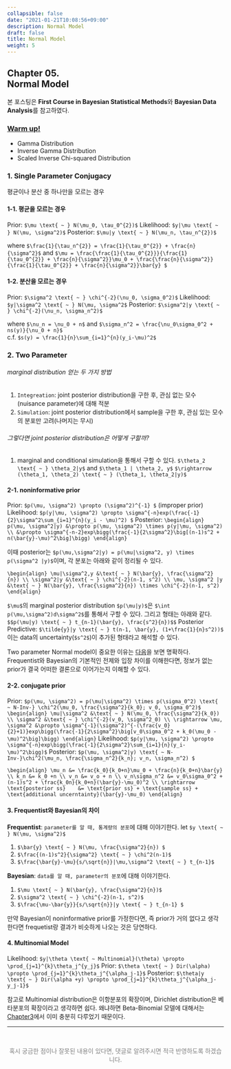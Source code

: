 ```yaml
---
collapsible: false
date: "2021-01-21T10:08:56+09:00"
description: Normal Model
draft: false
title: Normal Model
weight: 5
---
```


## Chapter 05. <br> Normal Model
본 포스팅은 **First Course in Bayesian Statistical Methods**와 **Bayesian Data Analysis**를 참고하였다.

### [Warm up!](/posts/statistics/statistics/probability_distribution/)
- Gamma Distribution
- Inverse Gamma Distribution
- Scaled Inverse Chi-squared Distribution

### 1. Single Parameter Conjugacy
평균이나 분산 중 하나만을 모르는 경우

#### 1-1. 평균을 모르는 경우
Prior: `$\mu \text{ ~ } N(\mu_0, \tau_0^{2})$`
Likelihood: `$y|\mu \text{ ~ } N(\mu, \sigma^2)$`
Posterior: `$\mu|y \text{ ~ } N(\mu_n, \tau_n^{2})$`

where `$\frac{1}{\tau_n^{2}} = \frac{1}{\tau_0^{2}} + \frac{n}{\sigma^2}$` and `$\mu = \frac{\frac{1}{\tau_0^{2}}}{\frac{1}{\tau_0^{2}} + \frac{n}{\sigma^2}}\mu_0 + \frac{\frac{n}{\sigma^2}}{\frac{1}{\tau_0^{2}} + \frac{n}{\sigma^2}}\bar{y} $`

#### 1-2. 분산을 모르는 경우
Prior: `$\sigma^2 \text{ ~ } \chi^{-2}(\nu_0, \sigma_0^2)$`
Likelihood: `$y|\sigma^2 \text{ ~ } N(\mu, \sigma^2$` 
Posterior:  `$\sigma^2|y \text{ ~ } \chi^{-2}(\nu_n, \sigma_n^2)$`

where `$\nu_n = \nu_0 + n$` and `$\sigma_n^2 = \frac{\nu_0\sigma_0^2 + ns(y)}{\nu_0 + n}$`  
c.f. `$s(y) = \frac{1}{n}\sum_{i=1}^{n}(y_i-\mu)^2$`

### 2. Two Parameter

###### marginal distribution 얻는 두 가지 방법
1. `Integreation`: joint posterior distribution을 구한 후, 관심 없는 모수(nuisance parameter)에 대해 적분
2. `Simulation`: joint posterior distribution에서 sample을 구한 후, 관심 있는 모수의 분포만 고려(나머지는 무시)

###### 그렇다면 joint posterior distribution은 어떻게 구할까?
1. marginal and conditional simulation을 통해서 구할 수 있다.
`$\theta_2 \text{ ~ } \theta_2|y$` and `$\theta_1 | \theta_2, y$`
`$\rightarrow (\theta_1, \theta_2) \text{ ~ } (\theta_1, \theta_2|y)$`

#### 2-1. noninformative prior
Prior: `$p(\mu, \sigma^2) \propto (\sigma^2)^{-1} $` (improper prior)
Likelihood: `$p(y|\mu, \sigma^2) \propto \sigma^{-n}exp(\frac{-1}{2}\sigma^2\sum_{i=1}^{n}(y_i - \mu)^2) $`
Posterior:
`\begin{align}
p(\mu, \sigma^2|y) &\propto p(\mu, \sigma^2) \times p(y|\mu, \sigma^2) \\
&\propto \sigma^{-n-2}exp\bigg(\frac{-1}{2\sigma^2}\big[(n-1)s^2 + n(\bar{y}-\mu)^2\big]\bigg)
\end{align}`

이때 posterior는 `$p(\mu,\sigma^2|y) = p(\mu|\sigma^2, y) \times p(\sigma^2 |y)$`이며, 각 분포는 아래와 같이 정리될 수 있다.

`\begin{align}
\mu|\sigma^2,y &\text{ ~ } N(\bar{y}, \frac{\sigma^2}{n}) \\
\sigma^2|y &\text{ ~ } \chi^{-2}(n-1, s^2) \\
\mu, \sigma^2 |y &\text{ ~ } N(\bar{y}, \frac{\sigma^2}{n}) \times \chi^{-2}(n-1, s^2)
\end{align}`

`$\mu$`의 marginal posterior distribution `$p(\mu|y)$`은 `$\int p(\mu,\sigma^2)d\sigma^2$`를 통해서 구할 수 있다. 그리고 형태는 아래와 같다.
`$$p(\mu|y) \text{ ~ } t_{n-1}(\bar{y}, \frac{s^2}{n})$$`
Posterior Predictive: `$\tilde{y}|y \text{ ~ } t(n-1, \bar{y}, (1+\frac{1}{n}s^2))$`
이는 data의 uncertainty(`$s^2$`)이 추가된 형태라고 해석할 수 있다.

Two parameter Normal model이 중요한 이유는 [다음](/posts/statistics/bayesian/fcb05/#3-frequentist와-bayesian의-차이)을 보면 명확하다. Frequentist와 Bayesian의 기본적인 전제와 입장 차이를 이해한다면, 정보가 없는 prior가 결국 어떠한 결론으로 이어가는지 이해할 수 있다.

#### 2-2. conjugate prior
Prior: `$p(\mu, \sigma^2) = p(\mu|\sigma^2) \times p(\sigma_0^2) \text{ ~ N-Inv-} \chi^2(\mu_0, \frac{\sigma^2}{k_0}; v_0, \sigma_0^2)$`
`\begin{align}
\mu|\sigma^2 &\text{ ~ } N(\mu_0, \frac{\sigma^2}{k_0}) \\
\sigma^2 &\text{ ~ } \chi^{-2}(v_0, \sigma^2_0) \\
\rightarrow \mu, \sigma^2 &\propto \sigma^{-1}(\sigma^2)^{-(\frac{v_0}{2}+1)}exp\bigg(\frac{-1}{2\sigma^2}\big[v_0\sigma_0^2 + k_0(\mu_0 - \mu)^2\big]\bigg)
\end{align}`
Likelihood: `$p(y|\mu, \sigma^2) \propto \sigma^{-n}exp\bigg(\frac{-1}{2\sigma^2}\sum_{i=1}{n}(y_i-\mu)^2\bigg)$`
Posterior: `$p(\mu, \sigma^2|y) \text{ ~ N-Inv-}\chi^2(\mu_n, \frac{\sigma_n^2}{k_n}; v_n, \sigma_n^2) $`

`\begin{align}
\mu_n &= \frac{k_0}{k_0+n}\mu_0 + \frac{n}{k_0+n}\bar{y} \\
k_n &= k_0 +n \\
v_n &= v_o + n \\
v_n\sigma_n^2 &= v_0\sigma_0^2 + (n-1)s^2 + \frac{k_0n}{k_0+n}(\bar{y}-\mu_0)^2 \\
\rightarrow \text{posterior ss}    &= \text{prior ss} + \text{sample ss} + \text{additional uncerntainty}(\bar{y}-\mu_0)
\end{align}`

#### 3. Frequentist와 Bayesian의 차이
**Frequentist**: `parameter를 알 때, 통계량의 분포`에 대해 이야기한다.
let `$y \text{ ~ } N(\mu, \sigma^2)$`
1. `$\bar{y} \text{ ~ } N(\mu, \frac{\sigma^2}{n}) $`
2. `$\frac{(n-1)s^2}{\sigma^2} \text{ ~ } \chi^2(n-1)$`
3. `$\frac{\bar{y}-\mu}{s/\sqrt{n}}|\mu,\sigma^2 \text{ ~ } t_{n-1}$`

**Bayesian**: `data를 알 때, parameter의 분포`에 대해 이야기한다.
1. `$\mu \text{ ~ } N(\bar{y}, \frac{\sigma^2}{n})$`
2. `$\sigma^2 \text{ ~ } \chi^{-2}(n-1, s^2)$`
3. `$\frac{\mu-\bar{y}}{s/\sqrt{n}}|y \text{ ~ } t_{n-1} $`

만약 Bayesian이 noninformative prior를 가정한다면, 즉 prior가 거의 없다고 생각한다면 frequetist랑 결과가 비슷하게 나오는 것은 당연하다.

#### 4. Multinomial Model
Likelihood: `$y|\theta \text{ ~ Multinomial}(\theta) \propto \prod_{j=1}^{k}\theta_j^{y_j}$`
Prior: `$\theta \text{ ~ } Dir(\alpha) \propto \prod_{j=1}^{k}\theta_j^{\alpha_j-1}$`
Posterior: `$\theta|y \text{ ~ } Dir(\alpha +y) \propto \prod_{j=1}^{k}\theta_j^{\alpha_j-y_j-1}$`

참고로 Multinomial distribution은 이항분포의 확장이며, Dirichlet distribution은 베타분포의 확장이라고 생각하면 쉽다. 왜냐하면 Beta-Binomial 모델에 대해서는 [Chapter3](/posts/statistics/bayesian/fcb03/)에서 이미 충분히 다루었기 때문이다.

---

<br> 
<p style='text-align: center; color:gray'> 혹시 궁금한 점이나 잘못된 내용이 있다면, 댓글로 알려주시면 적극 반영하도록 하겠습니다. </p>

<br>
<br>
